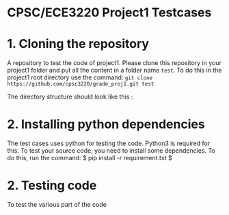 # CPSC/ECE3220 Project1 Testcases
# 1. Cloning the repository

A repository to test the code of project1. Please clone this repository in your project1 folder and put all the content in a folder name `test`.
To do this in the project1 root directory use the command:
`git clone https://github.com/cpsc3220/grade_proj1.git test`

The directory structure should look like this :

# 2. Installing python dependencies

The test cases uses python for testing the code. Python3 is required for this.
 To test your source code, you need to install some dependencies. 
To do this, run the command:
$ pip install -r requirement.txt $

# 2. Testing code

To test the various part of the code 